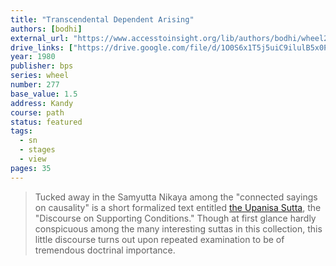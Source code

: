 ```yaml
---
title: "Transcendental Dependent Arising"
authors: [bodhi]
external_url: "https://www.accesstoinsight.org/lib/authors/bodhi/wheel277.html"
drive_links: ["https://drive.google.com/file/d/1O0S6x1T5j5uiC9ilulB5x0PPQXFERXia/view?usp=drivesdk", "https://drive.google.com/file/d/1zt-zk_NS00RY2qA9JhETdwybVeEjIHfE/view?usp=drivesdk"]
year: 1980
publisher: bps
series: wheel
number: 277
base_value: 1.5
address: Kandy
course: path
status: featured
tags:
  - sn
  - stages
  - view
pages: 35
---
```


> Tucked away in the Samyutta Nikaya among the "connected sayings on causality" is a short formalized text entitled [the Upanisa Sutta](/content/canon/sn12.23), the "Discourse on Supporting Conditions." Though at first glance hardly conspicuous among the many interesting suttas in this collection, this little discourse turns out upon repeated examination to be of tremendous doctrinal importance. 
